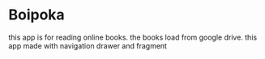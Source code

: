 # Boipoka
this  app is  for reading online books. 
the books load from google drive.
this app made with navigation drawer and fragment 
